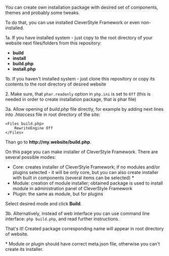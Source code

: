You can create own installation package with desired set of components, themes and probably some tweaks.

To do that, you can use installed CleverStyle Framework or even non-installed.

1a\. If you have installed system - just copy to the root directory of your website next files/folders from this repository:
 * **build**
 * **install**
 * **build.php**
 * **install.php**

1b\. If you haven't installed system - just clone this repository or copy its contents to the root directory of desired website

2\. Make sure, that `phar.readonly` option in `php.ini` is set to `Off` (this is needed in order to create installation package, that is phar file)

3a\. Allow opening of *build.php* file directly, for example by adding next lines into *.htaccess* file in root directory of the site:
```
<Files build.php>
    RewriteEngine Off
</Files>
```
Than go to **http\://my.website/build.php**.

On this page you can make installer of CleverStyle Framework. There are several possible modes:
* Core: creates installer of CleverStyle Framework; if no modules and/or plugins selected - it will be only core, but you can also create installer with built in components (several items can be selected) \*
* Module: creation of module installer; obtained package is used to install module in administration panel of CleverStyle Framework
* Plugin: the same as module, but for plugins

Select desired mode and click **Build**.

3b\. Alternatively, instead of web interface you can use command line interface: `php build.php`, and read further instructions.

That's it! Created package corresponding name will appear in root directory of website.

\* Module or plugin should have correct meta.json file, otherwise you can't create its installer.
